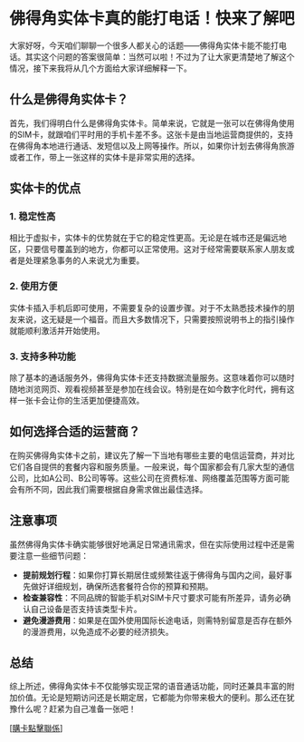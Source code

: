 # 佛得角实体卡真的能打电话！快来了解吧

大家好呀，今天咱们聊聊一个很多人都关心的话题——佛得角实体卡能不能打电话。其实这个问题的答案很简单：当然可以啦！不过为了让大家更清楚地了解这个情况，接下来我将从几个方面给大家详细解释一下。

## 什么是佛得角实体卡？

首先，我们得明白什么是佛得角实体卡。简单来说，它就是一张可以在佛得角使用的SIM卡，就跟咱们平时用的手机卡差不多。这张卡是由当地运营商提供的，支持在佛得角本地进行通话、发短信以及上网等操作。所以，如果你计划去佛得角旅游或者工作，带上一张这样的实体卡是非常实用的选择。

## 实体卡的优点

### 1. 稳定性高
相比于虚拟卡，实体卡的优势就在于它的稳定性更高。无论是在城市还是偏远地区，只要信号覆盖到的地方，你都可以正常使用。这对于经常需要联系家人朋友或者是处理紧急事务的人来说尤为重要。

### 2. 使用方便
实体卡插入手机后即可使用，不需要复杂的设置步骤。对于不太熟悉技术操作的朋友来说，这无疑是一个福音。而且大多数情况下，只需要按照说明书上的指引操作就能顺利激活并开始使用。

### 3. 支持多种功能
除了基本的通话服务外，佛得角实体卡还支持数据流量服务。这意味着你可以随时随地浏览网页、观看视频甚至是参加在线会议。特别是在如今数字化时代，拥有这样一张卡会让你的生活更加便捷高效。

## 如何选择合适的运营商？

在购买佛得角实体卡之前，建议先了解一下当地有哪些主要的电信运营商，并对比它们各自提供的套餐内容和服务质量。一般来说，每个国家都会有几家大型的通信公司，比如A公司、B公司等等。这些公司在资费标准、网络覆盖范围等方面可能会有所不同，因此我们需要根据自身需求做出最佳选择。

## 注意事项

虽然佛得角实体卡确实能够很好地满足日常通讯需求，但在实际使用过程中还是需要注意一些细节问题：

- **提前规划行程**：如果你打算长期居住或频繁往返于佛得角与国内之间，最好事先做好详细规划，确保所选套餐符合你的预算和预期。
- **检查兼容性**：不同品牌的智能手机对SIM卡尺寸要求可能有所差异，请务必确认自己设备是否支持该类型卡片。
- **避免漫游费用**：如果是在国外使用国际长途电话，则需特别留意是否存在额外的漫游费用，以免造成不必要的经济损失。

## 总结

综上所述，佛得角实体卡不仅能够实现正常的语音通话功能，同时还兼具丰富的附加价值。无论是短期访问还是长期定居，它都能为你带来极大的便利。那么还在犹豫什么呢？赶紧为自己准备一张吧！

[[購卡點擊聯係](https://t.me/s/esim1088)]